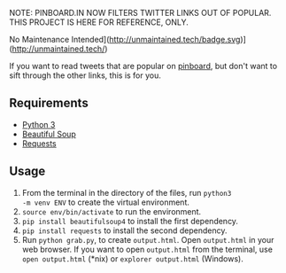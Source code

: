 NOTE: PINBOARD.IN NOW FILTERS TWITTER LINKS OUT OF POPULAR. THIS PROJECT IS HERE FOR REFERENCE, ONLY.

No Maintenance Intended](http://unmaintained.tech/badge.svg)](http://unmaintained.tech/)

If you want to read tweets that are popular on [pinboard](http://pinboard.in), but don't want to sift through the other links, this is for you.

Requirements
------------

- [Python 3](https://www.python.org)
- [Beautiful Soup](http://www.crummy.com/software/BeautifulSoup/)
- [Requests](http://docs.python-requests.org/en/master/)


Usage
-----
1. From the terminal in the directory of the files, run <code>python3 -m venv ENV</code> to create the virtual environment.
2. <code>source env/bin/activate</code> to run the environment.
3. <code>pip install beautifulsoup4</code> to install the first dependency.
4. <code>pip install requests</code> to install the second dependency.
5. Run `python grab.py`, to create `output.html`. Open `output.html` in your web browser. If you want to open `output.html` from the terminal, use `open output.html` (*nix) or `explorer output.html` (Windows).
